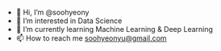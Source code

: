 - 👋 Hi, I’m @soohyeony
- 👀 I’m interested in Data Science
- 🌱 I’m currently learning Machine Learning & Deep Learning
- 📫 How to reach me soohyeonyu@gmail.com

<!---
soohyeony/soohyeony is a ✨ special ✨ repository because its `README.md` (this file) appears on your GitHub profile.
You can click the Preview link to take a look at your changes.
--->
